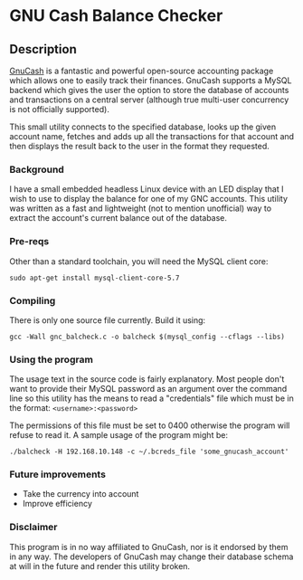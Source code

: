 # GNU Cash Balance Checker

## Description

[GnuCash](https://www.gnucash.org/) is a fantastic and powerful open-source
accounting package which allows one to easily track their finances.
GnuCash supports a MySQL backend which gives the user the option to store
the database of accounts and transactions on a central server (although
true multi-user concurrency is not officially supported).

This small utility connects to the specified database, looks up the given
account name, fetches and adds up all the transactions for that account
and then displays the result back to the user in the format they requested.

### Background
I have a small embedded headless Linux device with an LED display that
I wish to use to display the balance for one of my GNC accounts.
This utility was written as a fast and lightweight (not to mention unofficial)
way to extract the account's current balance out of the database.

### Pre-reqs
Other than a standard toolchain, you will need the MySQL client core:

`sudo apt-get install mysql-client-core-5.7`

### Compiling
There is only one source file currently. Build it using:

`gcc -Wall gnc_balcheck.c -o balcheck $(mysql_config --cflags --libs)`

### Using the program
The usage text in the source code is fairly explanatory.
Most people don't want to provide their MySQL password as an argument over the
command line so this utility has the means to read a "credentials" file which
must be in the format: `<username>:<password>`

The permissions of this file must be set to 0400 otherwise the program
will refuse to read it. A sample usage of the program might be:

`./balcheck -H 192.168.10.148 -c ~/.bcreds_file 'some_gnucash_account'`

### Future improvements

- Take the currency into account
- Improve efficiency


### Disclaimer
This program is in no way affiliated to GnuCash, nor is it endorsed by
them in any way. The developers of GnuCash may change their database
schema at will in the future and render this utility broken.
